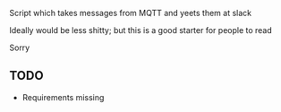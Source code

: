 Script which takes messages from MQTT and yeets them at slack

Ideally would be less shitty; but this is a good starter for people to read

Sorry

## TODO
- Requirements missing